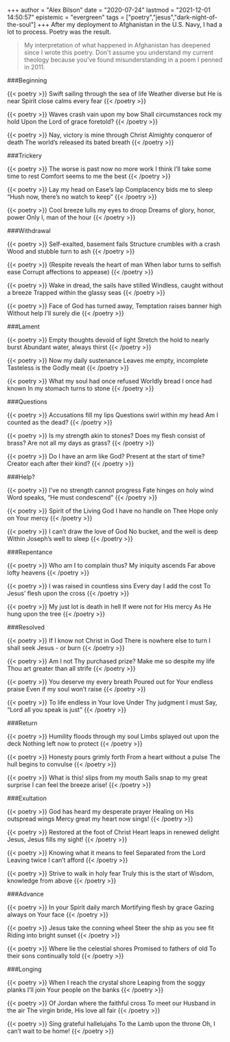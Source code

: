 +++
author = "Alex Bilson"
date = "2020-07-24"
lastmod = "2021-12-01 14:50:57"
epistemic = "evergreen"
tags = ["poetry","jesus","dark-night-of-the-soul"]
+++
After my deployment to Afghanistan in the U.S. Navy, I had a lot to process. Poetry was the result.

> My interpretation of what happened in Afghanistan has deepened since I wrote this poetry. Don't assume you understand my current theology because you've found misunderstanding in a poem I penned in 2011.

###Beginning

{{< poetry >}}
Swift sailing through the sea of life
Weather diverse but He is near
Spirit close calms every fear
{{< /poetry >}}

{{< poetry >}}
Waves crash vain upon my bow
Shall circumstances rock my hold
Upon the Lord of grace foretold?
{{< /poetry >}}

{{< poetry >}}
Nay, victory is mine through Christ
Almighty conqueror of death
The world’s released its bated breath
{{< /poetry >}}

###Trickery

{{< poetry >}}
The worse is past now no more work
I think I’ll take some time to rest
Comfort seems to me the best
{{< /poetry >}}

{{< poetry >}}
Lay my head on Ease’s lap
Complacency bids me to sleep
“Hush now, there’s no watch to keep”
{{< /poetry >}}

{{< poetry >}}
Cool breeze lulls my eyes to droop
Dreams of glory, honor, power
Only I, man of the hour
{{< /poetry >}}

###Withdrawal

{{< poetry >}}
Self-exalted, basement fails
Structure crumbles with a crash
Wood and stubble turn to ash
{{< /poetry >}}

{{< poetry >}}
(Respite reveals the heart of man
When labor turns to selfish ease
Corrupt affections to appease)
{{< /poetry >}}

{{< poetry >}}
Wake in dread, the sails have stilled
Windless, caught without a breeze
Trapped within the glassy seas
{{< /poetry >}}

{{< poetry >}}
Face of God has turned away,
Temptation raises banner high
Without help I’ll surely die
{{< /poetry >}}

###Lament

{{< poetry >}}
Empty thoughts devoid of light
Stretch the hold to nearly burst
Abundant water, always thirst
{{< /poetry >}}

{{< poetry >}}
Now my daily sustenance
Leaves me empty, incomplete
Tasteless is the Godly meat
{{< /poetry >}}

{{< poetry >}}
What my soul had once refused
Worldly bread I once had known
In my stomach turns to stone
{{< /poetry >}}

###Questions

{{< poetry >}}
Accusations fill my lips
Questions swirl within my head
Am I counted as the dead?
{{< /poetry >}}

{{< poetry >}}
Is my strength akin to stones?
Does my flesh consist of brass?
Are not all my days as grass?
{{< /poetry >}}

{{< poetry >}}
Do I have an arm like God?
Present at the start of time?
Creator each after their kind?
{{< /poetry >}}

###Help?

{{< poetry >}}
I’ve no strength cannot progress
Fate hinges on holy wind
Word speaks, “He must condescend”
{{< /poetry >}}

{{< poetry >}}
Spirit of the Living God
I have no handle on Thee
Hope only on Your mercy
{{< /poetry >}}

{{< poetry >}}
I can’t draw the love of God
No bucket, and the well is deep
Within Joseph’s well to sleep
{{< /poetry >}}

###Repentance

{{< poetry >}}
Who am I to complain thus?
My iniquity ascends
Far above lofty heavens
{{< /poetry >}}

{{< poetry >}}
I was raised in countless sins
Every day I add the cost
To Jesus’ flesh upon the cross
{{< /poetry >}}

{{< poetry >}}
My just lot is death in hell
If were not for His mercy
As He hung upon the tree
{{< /poetry >}}

###Resolved

{{< poetry >}}
If I know not Christ in God
There is nowhere else to turn
I shall seek Jesus - or burn
{{< /poetry >}}

{{< poetry >}}
Am I not Thy purchased prize?
Make me so despite my life
Thou art greater than all strife
{{< /poetry >}}

{{< poetry >}}
You deserve my every breath
Poured out for Your endless praise
Even if my soul won’t raise
{{< /poetry >}}

{{< poetry >}}
To life endless in Your love
Under Thy judgment I must
Say, “Lord all you speak is just”
{{< /poetry >}}

###Return

{{< poetry >}}
Humility floods through my soul
Limbs splayed out upon the deck
Nothing left now to protect
{{< /poetry >}}

{{< poetry >}}
Honesty pours grimly forth
From a heart without a pulse
The hull begins to convulse
{{< /poetry >}}

{{< poetry >}}
What is this! slips from my mouth
Sails snap to my great surprise
I can feel the breeze arise!
{{< /poetry >}}

###Exultation

{{< poetry >}}
God has heard my desperate prayer
Healing on His outspread wings
Mercy great my heart now sings!
{{< /poetry >}}

{{< poetry >}}
Restored at the foot of Christ
Heart leaps in renewed delight
Jesus, Jesus fills my sight!
{{< /poetry >}}

{{< poetry >}}
Knowing what it means to feel
Separated from the Lord
Leaving twice I can’t afford
{{< /poetry >}}

{{< poetry >}}
Strive to walk in holy fear
Truly this is the start of
Wisdom, knowledge from above
{{< /poetry >}}

###Advance

{{< poetry >}}
In your Spirit daily march
Mortifying flesh by grace
Gazing always on Your face
{{< /poetry >}}

{{< poetry >}}
Jesus take the conning wheel
Steer the ship as you see fit
Riding into bright sunset
{{< /poetry >}}

{{< poetry >}}
Where lie the celestial shores
Promised to fathers of old
To their sons continually told
{{< /poetry >}}

###Longing

{{< poetry >}}
When I reach the crystal shore
Leaping from the soggy planks
I’ll join Your people on the banks
{{< /poetry >}}

{{< poetry >}}
Of Jordan where the faithful cross
To meet our Husband in the air
The virgin bride, His love all fair
{{< /poetry >}}

{{< poetry >}}
Sing grateful hallelujahs
To the Lamb upon the throne
Oh, I can’t wait to be home!
{{< /poetry >}}
